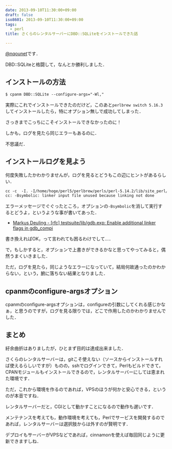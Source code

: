 ```yaml
---
date: 2013-09-10T11:30:00+09:00
draft: false
iso8601: 2013-09-10T11:30:00+09:00
tags:
  - perl
title: さくらのレンタルサーバーにDBD::SQLiteをインストールできた話

---
```


<p><a href="https://twitter.com/nqounet">@nqounet</a>です．</p>

<p>DBD::SQLiteと格闘して，なんとか勝利しました．</p>

<h2>インストールの方法</h2>

```default
$ cpanm DBD::SQLite --configure-args="-Wl,"
```

<p>実際にこれでインストールできたのだけど，このあと<code>perlbrew switch 5.16.3</code>してインストールしたら，特にオプション無しで成功してしまった．</p>

<p>さっきまでこっちにこそインストールできなかったのに！</p>

<p>しかも，ログを見たら同じエラーもあるのに．</p>

<p>不思議だ．</p>

<h2>インストールログを見よう</h2>

<p>何度失敗したかわかりませんが，ログを見るとどうもこの辺にヒントがあるらしい．</p>

```default
cc -c  -I. -I/home/hoge/perl5/perlbrew/perls/perl-5.14.2/lib/site_perl/5.14.2/i386-freebsd/auto/DBI  -DHAS_FPSETMASK -DHAS_FLOATINGPOINT_H -fno-strict-aliasing -pipe -fstack-protector -I/usr/local/include -Wl,-Bsymbolic -O -O2    -DVERSION=\"1.40\"  -DXS_VERSION=\"1.40\" -DPIC -fPIC "-I/home/hoge/perl5/perlbrew/perls/perl-5.14.2/lib/5.14.2/i386-freebsd/CORE"  -DSQLITE_ENABLE_FTS4 -DSQLITE_ENABLE_FTS3_PARENTHESIS -DSQLITE_ENABLE_RTREE -DSQLITE_ENABLE_COLUMN_METADATA -DSQLITE_ENABLE_STAT3 -DNDEBUG=1 -DHAVE_USLEEP=1 -DTHREADSAFE=0 -D_XOPEN_SOURCE SQLite.c
cc: -Bsymbolic: linker input file unused because linking not done
```

<p>エラーメッセージでぐぐったところ，オプションの<code>-Bsymbolic</code>を消して実行するとどうよ，というような事が書いてあった．</p>

<ul>
<li><a href="http://sourceware.org/ml/gdb-patches/2007-05/msg00271.html">Markus Deuling - [rfc] testsuite/lib/gdb.exp: Enable additional linker flags in gdb_compi</a></li>
</ul>

<p>書き換えればOK，って言われても困るわけでして…．</p>

<p>で，もしかすると，オプションで上書きができるかなと思ってやってみると，偶然うまくいきました．</p>

<p>ただ，ログを見たら，同じようなエラーになっていて，結局何故通ったのかわからない，という，腑に落ちない結果となりました．</p>

<h2>cpanmのconfigure-argsオプション</h2>

<p>cpanmのconfigure-argsオプションは，configureの引数にしてくれる感じかなぁ，と思うのですが，ログを見る限りでは，どこで作用したのかわかりませんでした．</p>

<h2>まとめ</h2>

<p>紆余曲折はありましたが，ひとまず目的は達成出来ました．</p>

<p>さくらのレンタルサーバーは，gitこそ使えない（ソースからインストールすれば使えるらしいですが）ものの，sshでログインできて，Perlもビルドできて，CPANモジュールもインストールできるので，レンタルサーバーにしては恵まれた環境です．</p>

<p>ただ，これから環境を作るのであれば，VPSのほうが何かと安心できる，というのが本音ですね．</p>

<p>レンタルサーバーだと，CGIとして動かすことになるので動作も遅いです．</p>

<p>メンテナンスを考えても，動作環境を考えても，Perlでサービスを開発するのであれば，レンタルサーバーは選択肢からは外すのが賢明です．</p>

<p>デプロイもサーバーがVPSなどであれば，cinnamonを使えば毎回同じように更新できますしね．</p>
    	